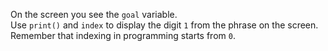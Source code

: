 On the screen you see the `goal` variable.  
Use `print()` and `index` to display the digit `1` from the phrase on the screen. Remember that indexing in programming starts from `0`.